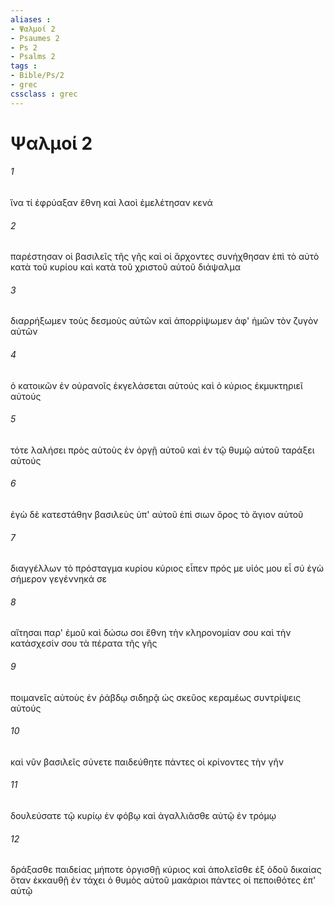 ```yaml
---
aliases : 
- Ψαλμοί 2
- Psaumes 2
- Ps 2
- Psalms 2
tags : 
- Bible/Ps/2
- grec
cssclass : grec
---
```


# Ψαλμοί 2

###### 1
ἵνα τί ἐφρύαξαν ἔθνη καὶ λαοὶ ἐμελέτησαν κενά
###### 2
παρέστησαν οἱ βασιλεῖς τῆς γῆς καὶ οἱ ἄρχοντες συνήχθησαν ἐπὶ τὸ αὐτὸ κατὰ τοῦ κυρίου καὶ κατὰ τοῦ χριστοῦ αὐτοῦ διάψαλμα
###### 3
διαρρήξωμεν τοὺς δεσμοὺς αὐτῶν καὶ ἀπορρίψωμεν ἀφ' ἡμῶν τὸν ζυγὸν αὐτῶν
###### 4
ὁ κατοικῶν ἐν οὐρανοῖς ἐκγελάσεται αὐτούς καὶ ὁ κύριος ἐκμυκτηριεῖ αὐτούς
###### 5
τότε λαλήσει πρὸς αὐτοὺς ἐν ὀργῇ αὐτοῦ καὶ ἐν τῷ θυμῷ αὐτοῦ ταράξει αὐτούς
###### 6
ἐγὼ δὲ κατεστάθην βασιλεὺς ὑπ' αὐτοῦ ἐπὶ σιων ὄρος τὸ ἅγιον αὐτοῦ
###### 7
διαγγέλλων τὸ πρόσταγμα κυρίου κύριος εἶπεν πρός με υἱός μου εἶ σύ ἐγὼ σήμερον γεγέννηκά σε
###### 8
αἴτησαι παρ' ἐμοῦ καὶ δώσω σοι ἔθνη τὴν κληρονομίαν σου καὶ τὴν κατάσχεσίν σου τὰ πέρατα τῆς γῆς
###### 9
ποιμανεῖς αὐτοὺς ἐν ῥάβδῳ σιδηρᾷ ὡς σκεῦος κεραμέως συντρίψεις αὐτούς
###### 10
καὶ νῦν βασιλεῖς σύνετε παιδεύθητε πάντες οἱ κρίνοντες τὴν γῆν
###### 11
δουλεύσατε τῷ κυρίῳ ἐν φόβῳ καὶ ἀγαλλιᾶσθε αὐτῷ ἐν τρόμῳ
###### 12
δράξασθε παιδείας μήποτε ὀργισθῇ κύριος καὶ ἀπολεῖσθε ἐξ ὁδοῦ δικαίας ὅταν ἐκκαυθῇ ἐν τάχει ὁ θυμὸς αὐτοῦ μακάριοι πάντες οἱ πεποιθότες ἐπ' αὐτῷ
